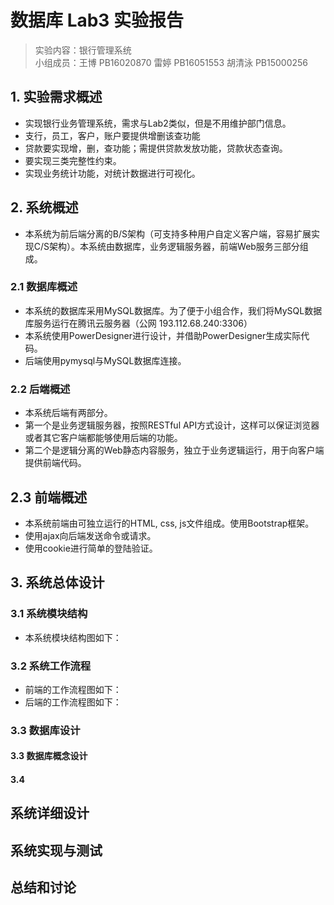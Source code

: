 # 数据库 Lab3 实验报告
> 实验内容：银行管理系统  
> 小组成员：王博 PB16020870 雷婷 PB16051553 胡清泳 PB15000256

## 1. 实验需求概述
- 实现银行业务管理系统，需求与Lab2类似，但是不用维护部门信息。
- 支行，员工，客户，账户要提供增删该查功能
- 贷款要实现增，删，查功能；需提供贷款发放功能，贷款状态查询。
- 要实现三类完整性约束。
- 实现业务统计功能，对统计数据进行可视化。

## 2. 系统概述

- 本系统为前后端分离的B/S架构（可支持多种用户自定义客户端，容易扩展实现C/S架构）。本系统由数据库，业务逻辑服务器，前端Web服务三部分组成。

### 2.1 数据库概述

- 本系统的数据库采用MySQL数据库。为了便于小组合作，我们将MySQL数据库服务运行在腾讯云服务器（公网 193.112.68.240:3306）
- 本系统使用PowerDesigner进行设计，并借助PowerDesigner生成实际代码。
- 后端使用pymysql与MySQL数据库连接。

### 2.2 后端概述
- 本系统后端有两部分。
- 第一个是业务逻辑服务器，按照RESTful API方式设计，这样可以保证浏览器或者其它客户端都能够使用后端的功能。
- 第二个是逻辑分离的Web静态内容服务，独立于业务逻辑运行，用于向客户端提供前端代码。

## 2.3 前端概述
- 本系统前端由可独立运行的HTML, css, js文件组成。使用Bootstrap框架。
- 使用ajax向后端发送命令或请求。
- 使用cookie进行简单的登陆验证。

## 3. 系统总体设计

### 3.1 系统模块结构
- 本系统模块结构图如下：


### 3.2 系统工作流程
- 前端的工作流程图如下：
- 后端的工作流程图如下：

### 3.3 数据库设计

#### 3.3 数据库概念设计

#### 3.4 

## 系统详细设计

## 系统实现与测试

## 总结和讨论